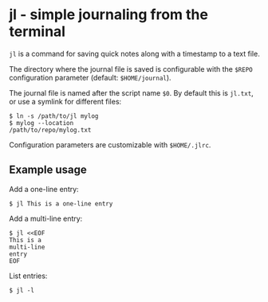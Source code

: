 # jl - simple journaling from the terminal

`jl` is a command for saving quick notes along with a timestamp to a text file.

The directory where the journal file is saved is configurable with the `$REPO` configuration parameter (default: `$HOME/journal`).

The journal file is named after the script name `$0`. By default this is `jl.txt`, or use a symlink for different files:
```console
$ ln -s /path/to/jl mylog
$ mylog --location
/path/to/repo/mylog.txt
```

Configuration parameters are customizable with `$HOME/.jlrc`.

## Example usage

Add a one-line entry:
```console
$ jl This is a one-line entry
```

Add a multi-line entry:
```console
$ jl <<EOF
This is a
multi-line
entry
EOF
```

List entries:
```console
$ jl -l
```

